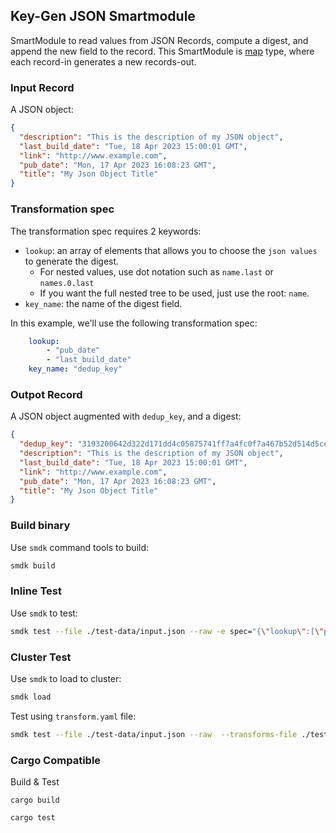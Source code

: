 ## Key-Gen JSON Smartmodule

SmartModule to read values from JSON Records, compute a digest, and append the new field to the record. This SmartModule is [map] type, where each record-in generates a new records-out.

### Input Record

A JSON object:

```json
{
  "description": "This is the description of my JSON object",
  "last_build_date": "Tue, 18 Apr 2023 15:00:01 GMT",
  "link": "http://www.example.com",
  "pub_date": "Mon, 17 Apr 2023 16:08:23 GMT",
  "title": "My Json Object Title"
}
```

### Transformation spec

The transformation spec requires 2 keywords:
* `lookup`: an array of elements that allows you to choose the `json values` to generate the digest.
    * For nested values, use dot notation such as `name.last` or `names.0.last`
    * If you want the full nested tree to be used, just use the root: `name`.
* `key_name`: the name of the digest field. 

In this example, we'll use the following transformation spec:

```yaml
    lookup:
        - "pub_date"
        - "last_build_date"
    key_name: "dedup_key"
```

### Outpot Record

A JSON object augmented with `dedup_key`, and a digest:

```json
{
  "dedup_key": "3193200642d322d171dd4c05875741ff7a4fc0f7a467b52d514d5ce273d4f762",
  "description": "This is the description of my JSON object",
  "last_build_date": "Tue, 18 Apr 2023 15:00:01 GMT",
  "link": "http://www.example.com",
  "pub_date": "Mon, 17 Apr 2023 16:08:23 GMT",
  "title": "My Json Object Title"
}
```

### Build binary

Use `smdk` command tools to build:

```bash
smdk build
```

### Inline Test 

Use `smdk` to test:

```bash
smdk test --file ./test-data/input.json --raw -e spec="{\"lookup\":[\"pub_date\", \"last_build_date\"], \"key_name\": \"dedup_key\"}"
```

### Cluster Test

Use `smdk` to load to cluster:

```bash
smdk load 
```

Test using `transform.yaml` file:

```bash
smdk test --file ./test-data/input.json --raw  --transforms-file ./test-data/transform.yaml
```

### Cargo Compatible

Build & Test

```
cargo build
```

```
cargo test
```


[map]: https://www.fluvio.io/smartmodules/transform/map/